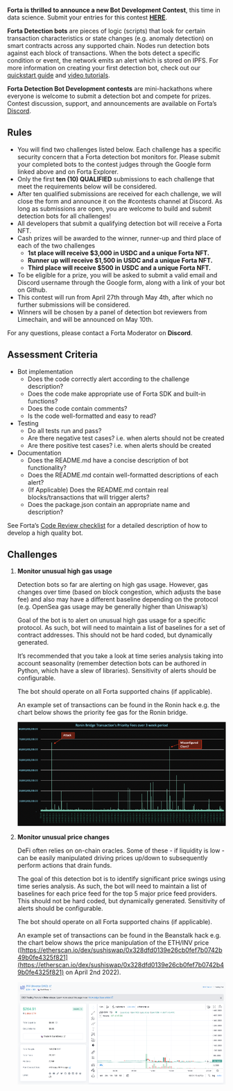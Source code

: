 **Forta is thrilled to announce a new Bot Development Contest**, this time in data science. Submit your entries for this contest [**HERE**](https://forms.gle/Aya5hsdAemwB8gno7).

**Forta Detection bots** are pieces of logic (scripts) that look for certain transaction characteristics or state changes (e.g. anomaly detection) on smart contracts across any supported chain. Nodes run detection bots against each block of transactions. When the bots detect a specific condition or event, the network emits an alert which is stored on IPFS. For more information on creating your first detection bot, check out our [quickstart guide](quickstart.md) and [video tutorials](tutorials.md).

**Forta Detection Bot Development contests** are mini-hackathons where everyone is welcome to submit a detection bot and compete for prizes. Contest discussion, support, and announcements are available on Forta’s [Discord](https://discord.gg/rsc55DqcCy).

## Rules

- You will find two challenges listed below. Each challenge has a specific security concern that a Forta detection bot monitors for. Please submit your completed bots to the contest judges through the Google form linked above and on Forta Explorer.
- Only the first **ten (10) QUALIFIED** submissions to each challenge that meet the requirements below will be considered.
- After ten qualified submissions are received for each challenge, we will close the form and announce it on the #contests channel at Discord. As long as submissions are open, you are welcome to build and submit detection bots for all challenges!
- All developers that submit a qualifying detection bot will receive a Forta NFT.
- Cash prizes will be awarded to the winner, runner-up and third place of each of the two challenges
    - **1st place will receive $3,000 in USDC and a unique Forta NFT.**
    - **Runner up will receive $1,500 in USDC and a unique Forta NFT.**
    - **Third place will receive $500 in USDC and a unique Forta NFT.**
- To be eligible for a prize, you will be asked to submit a valid email and Discord username through the Google form, along with a link of your bot on Github.
- This contest will run from April 27th through May 4th, after which no further submissions will be considered.
- Winners will be chosen by a panel of detection bot reviewers from Limechain, and will be announced on May 10th.

For any questions, please contact a Forta Moderator on **Discord**.

## Assessment Criteria

- Bot implementation
    - Does the code correctly alert according to the challenge description?
    - Does the code make appropriate use of Forta SDK and built-in functions?
    - Does the code contain comments?
    - Is the code well-formatted and easy to read?
- Testing
    - Do all tests run and pass?
    - Are there negative test cases? i.e. when alerts should not be created
    - Are there positive test cases? i.e. when alerts should be created
- Documentation
    - Does the README.md have a concise description of bot functionality?
    - Does the README.md contain well-formatted descriptions of each alert?
    - (If Applicable) Does the README.md contain real blocks/transactions that will trigger alerts?
    - Does the package.json contain an appropriate name and description?

See Forta’s [Code Review checklist](https://github.com/forta-network/bot-review-checklist) for a detailed description of how to develop a high quality bot.

## Challenges

1. **Monitor unusual high gas usage**

    Detection bots so far are alerting on high gas usage. However, gas changes over time (based on block congestion, which adjusts the base fee) and also may have a different baseline depending on the protocol (e.g. OpenSea gas usage may be generally higher than Uniswap’s)

    Goal of the bot is to alert on unusual high gas usage for a specific protocol. As such, bot will need to maintain a list of baselines for a set of contract addresses. This should not be hard coded, but dynamically generated. 

    It’s recommended that you take a look at time series analysis taking into account seasonality (remember detection bots can be authored in Python, which have a slew of libraries). Sensitivity of alerts should be configurable.

    The bot should operate on all Forta supported chains (if applicable).

    An example set of transactions can be found in the Ronin hack e.g. the chart below shows the priority fee gas for the Ronin bridge.

    ![Ronin gas usage](roningasusage.png)

2. **Monitor unusual price changes**

    DeFi often relies on on-chain oracles. Some of these - if liquidity is low - can be easily manipulated driving prices up/down to subsequently perform actions that drain funds.

    The goal of this detection bot is to identify significant price swings using time series analysis. As such, the bot will need to maintain a list of baselines for each price feed for the top 5 major price feed providers. This should not be hard coded, but dynamically generated. Sensitivity of alerts should be configurable.

    The bot should operate on all Forta supported chains (if applicable).

    An example set of transactions can be found in the Beanstalk hack e.g. the chart below shows the price manipulation of the ETH/INV price ([https://etherscan.io/dex/sushiswap/0x328dfd0139e26cb0fef7b0742b49b0fe4325f821](https://etherscan.io/dex/sushiswap/0x328dfd0139e26cb0fef7b0742b49b0fe4325f821) on April 2nd 2022).

    ![Inverse DAO price chart](inversedao.png)